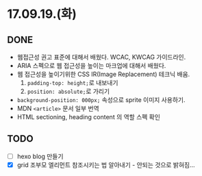 # 17.09.19.(화)

## DONE
* 웹접근성 권고 표준에 대해서 배웠다. WCAC, KWCAG 가이드라인.
* ARIA 스펙으로 웹 접근성을 높이는 마크업에 대해서 배웠다.
* 웹 접근성을 높이기위한 CSS IR(Image Replacement) 테크닉 배움.
  1. `padding-top: height;`로 내보내기
  1. `position: absolute;`로 가리기
* `background-position: 000px;` 속성으로 sprite 이미지 사용하기.
* MDN `<article>` 문서 일부 번역
* HTML sectioning, heading content 의 역할 스펙 확인

## TODO
* [ ] hexo blog 만들기
* [x] grid 조부모 엘리먼트 참조시키는 법 알아내기 - 안되는 것으로 밝혀짐...